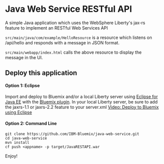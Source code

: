 # Java Web Service RESTful API

A simple Java application which uses the WebSphere Liberty's jax-rs feature to implement an RESTful Web Services API

`src/main/java/com/example/HelloResource` is a resource which listens on /api/hello and responds with a message in JSON format.

`src/main/webapp/index.html` calls the above resource to display the message in the UI.

## Deploy this application

#### Option 1: Eclipse

Import and deploy to Bluemix and/or a local Liberty server using [Eclipse for Java EE](http://www.eclipse.org/downloads/packages/eclipse-ide-java-ee-developers/keplersr2) with the [Bluemix plugin](https://marketplace.eclipse.org/content/ibm-eclipse-tools-bluemix). In your local Liberty server, be sure to add the jaxrs-1.1 or jaxrs-2.2 feature to your server.xml
[
 Video: Deploy to Bluemix using Eclipse](https://www.youtube.com/watch?v=Ro0CSPeoFoY)

#### Option 2: Command Line
```
git clone https://github.com/IBM-Bluemix/java-web-service.git
cd java-web-service
mvn install
cf push <appname> -p target/JavaRESTAPI.war
```

Enjoy!